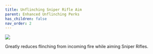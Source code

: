 ```yaml
---
title: Unflinching Sniper Rifle Aim
parent: Enhanced Unflinching Perks
has_children: false
nav_order: 2
---
```


![](https://bungie.net/common/destiny2_content/icons/94ec0581e3eac7f8f1792b1a88b8610c.png)

Greatly reduces flinching from incoming fire while aiming Sniper Rifles.
